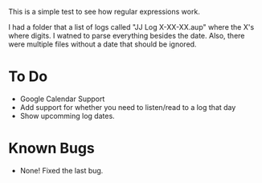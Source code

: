 This is a simple test to see how regular expressions work.

I had a folder that a list of logs called "JJ Log X-XX-XX.aup" where the X's where digits. I watned to parse everything besides the date. Also, there were multiple files without a date that should be ignored.

# To Do
- Google Calendar Support
- Add support for whether you need to listen/read to a log that day
- Show upcomming log dates.

# Known Bugs
- None! Fixed the last bug.